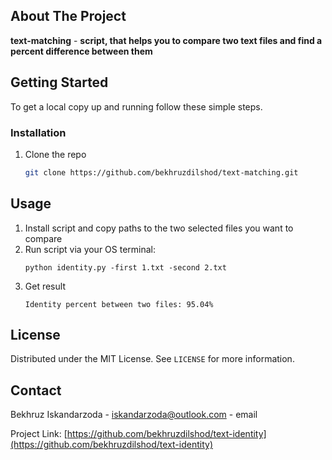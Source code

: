 <!--
*** Thanks for checking out the Best-README-Template. If you have a suggestion
*** that would make this better, please fork the repo and create a pull request
*** or simply open an issue with the tag "enhancement".
*** Thanks again! Now go create something AMAZING! :D
***
***
***
*** To avoid retyping too much info. Do a search and replace for the following:
*** github_username, repo_name, twitter_handle, email, project_title, project_description
-->



<!-- PROJECT SHIELDS -->
<!--
*** I'm using markdown "reference style" links for readability.
*** Reference links are enclosed in brackets [ ] instead of parentheses ( ).
*** See the bottom of this document for the declaration of the reference variables
*** for contributors-url, forks-url, etc. This is an optional, concise syntax you may use.
*** https://www.markdownguide.org/basic-syntax/#reference-style-links
-->

<!-- ABOUT THE PROJECT -->
## About The Project
**text-matching** - __script, that helps you to compare two text files and find a percent difference between them__

<!-- GETTING STARTED -->
## Getting Started

To get a local copy up and running follow these simple steps.

### Installation

1. Clone the repo
   ```sh
   git clone https://github.com/bekhruzdilshod/text-matching.git
   ```

<!-- USAGE EXAMPLES -->
## Usage
1. Install script and copy paths to the two selected files you want to compare    
2. Run script via your OS terminal:   
    ```shell
    python identity.py -first 1.txt -second 2.txt
   ```
3. Get result 
    ```shell
    Identity percent between two files: 95.04%
    ```

<!-- LICENSE -->
## License

Distributed under the MIT License. See `LICENSE` for more information.


<!-- CONTACT -->
## Contact

Bekhruz Iskandarzoda - [iskandarzoda@outlook.com](mailto://iskandarzoda@outlook.com) - email

Project Link: [https://github.com/bekhruzdilshod/text-identity](https://github.com/bekhruzdilshod/text-identity)


<!-- MARKDOWN LINKS & IMAGES -->
<!-- https://www.markdownguide.org/basic-syntax/#reference-style-links -->
[contributors-shield]: https://img.shields.io/github/contributors/github_username/repo.svg?style=for-the-badge
[contributors-url]: https://github.com/github_username/repo/graphs/contributors
[forks-shield]: https://img.shields.io/github/forks/github_username/repo.svg?style=for-the-badge
[forks-url]: https://github.com/github_username/repo/network/members
[stars-shield]: https://img.shields.io/github/stars/github_username/repo.svg?style=for-the-badge
[stars-url]: https://github.com/github_username/repo/stargazers
[issues-shield]: https://img.shields.io/github/issues/github_username/repo.svg?style=for-the-badge
[issues-url]: https://github.com/github_username/repo/issues
[license-shield]: https://img.shields.io/github/license/github_username/repo.svg?style=for-the-badge
[license-url]: https://github.com/github_username/repo/blob/master/LICENSE.txt
[linkedin-shield]: https://img.shields.io/badge/-LinkedIn-black.svg?style=for-the-badge&logo=linkedin&colorB=555
[linkedin-url]: https://linkedin.com/in/github_username
